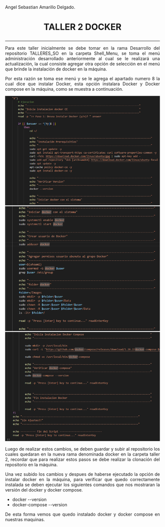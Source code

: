 Angel Sebastian Amarillo Delgado.

# <p align="center"> **TALLER 2 DOCKER** </p>
______
<p style="text-align: justify;">Para este taller inicialmente se debe tomar en la rama Desarrollo del repositorio TALLERES_SO en la carpeta Shell_Menu, se toma el menú administración desarrollado anteriormente al cual se le realizará una actualización, la cual consiste agregar otra opción de selección en el menú que brinde la instalación de docker en la máquina.</p>
<p style="text-align: justify;">Por esta razón se toma ese menú y se le agrega el apartado numero 8 la cual dice que instalar Docker, esta opción instalara Docker y Docker compose en la máquina, como se muestra a continuación.</p>

<p align="center">
  <img src="/Taller2_Docker/ImageMenuDocker/Do1.png">
  <img src="/Taller2_Docker/ImageMenuDocker/Do2.png">
  <img src="/Taller2_Docker/ImageMenuDocker/Do3.png">
</p>

<p style="text-align: justify;">Luego de realizar estos cambios, se deben guardar y subir al repositorio los cuales quedaran en la nueva rama denominada docker en la carpeta taller 2, recordar que para realizar estos pasos se debe realizar la clonación del repositorio en la máquina.</p>

<p style="text-align: justify;">Una vez subido los cambios y despues de haberse ejecutado la opción de instalar docker en la máquina, para verificar que quedo correctamente instalada se deben ejecutar los siguientes comandos que nos mostraran la versión del docker y docker compose.</p>  

- docker --version  
- docker-compose --version

<p style="text-align: justify;">De esta forma vemos que quedo instalado docker y docker compose en nuestras maquinas.</p>